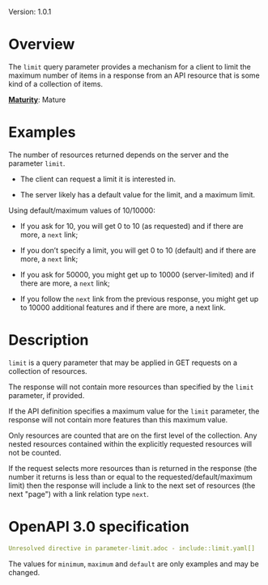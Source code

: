Version: 1.0.1

# Overview

The `limit` query parameter provides a mechanism for a client to limit
the maximum number of items in a response from an API resource that is
some kind of a collection of items.

[**Maturity**](https://github.com/cportele/ogcapi-building-blocks#building-block-maturity):
Mature

# Examples

The number of resources returned depends on the server and the parameter
`limit`.

  - The client can request a limit it is interested in.

  - The server likely has a default value for the limit, and a maximum
    limit.

Using default/maximum values of 10/10000:

  - If you ask for 10, you will get 0 to 10 (as requested) and if there
    are more, a `next` link;

  - If you don’t specify a limit, you will get 0 to 10 (default) and if
    there are more, a `next` link;

  - If you ask for 50000, you might get up to 10000 (server-limited) and
    if there are more, a `next` link;

  - If you follow the `next` link from the previous response, you might
    get up to 10000 additional features and if there are more, a next
    link.

# Description

`limit` is a query parameter that may be applied in GET requests on a
collection of resources.

The response will not contain more resources than specified by the
`limit` parameter, if provided.

If the API definition specifies a maximum value for the `limit`
parameter, the response will not contain more features than this maximum
value.

Only resources are counted that are on the first level of the
collection. Any nested resources contained within the explicitly
requested resources will not be counted.

If the request selects more resources than is returned in the response
(the number it returns is less than or equal to the
requested/default/maximum limit) then the response will include a link
to the next set of resources (the next "page") with a link relation type
`next`.

# OpenAPI 3.0 specification

``` YAML
Unresolved directive in parameter-limit.adoc - include::limit.yaml[]
```

The values for `minimum`, `maximum` and `default` are only examples and
may be changed.
